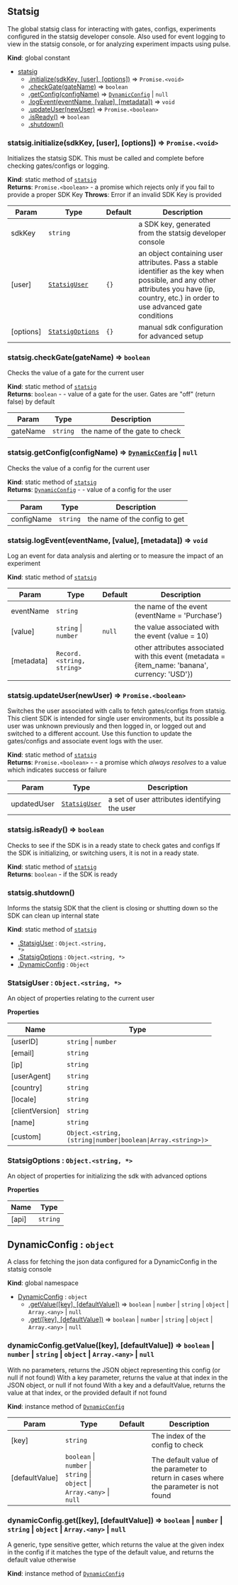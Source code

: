 ## Statsig
The global statsig class for interacting with gates, configs, experiments configured in the statsig developer console.  Also used for event logging to view in the statsig console, or for analyzing experiment impacts using pulse.

**Kind**: global constant  

* [statsig](#statsig)
    * [.initialize(sdkKey, [user], [options])](#statsig.initialize) ⇒ <code>Promise.&lt;void&gt;</code>
    * [.checkGate(gateName)](#statsig.checkGate) ⇒ <code>boolean</code>
    * [.getConfig(configName)](#statsig.getConfig) ⇒ [<code>DynamicConfig</code>](#DynamicConfig) \| <code>null</code>
    * [.logEvent(eventName, [value], [metadata])](#statsig.logEvent) ⇒ <code>void</code>
    * [.updateUser(newUser)](#statsig.updateUser) ⇒ <code>Promise.&lt;boolean&gt;</code>
    * [.isReady()](#statsig.isReady) ⇒ <code>boolean</code>
    * [.shutdown()](#statsig.shutdown)

<a name="statsig.initialize"></a>

### statsig.initialize(sdkKey, [user], [options]) ⇒ <code>Promise.&lt;void&gt;</code>
Initializes the statsig SDK.  This must be called and complete before checking gates/configs or logging.

**Kind**: static method of [<code>statsig</code>](#statsig)  
**Returns**: <code>Promise.&lt;boolean&gt;</code> - a promise which rejects only if you fail to provide a proper SDK Key
**Throws**: Error if an invalid SDK Key is provided

| Param | Type | Default | Description |
| --- | --- | --- | --- |
| sdkKey | <code>string</code> |  | a SDK key, generated from the statsig developer console |
| [user] | [<code>StatsigUser</code>](#StatsigUser) | <code>{}</code> | an object containing user attributes.  Pass a stable identifier as the key when possible, and any other attributes you have (ip, country, etc.) in order to use advanced gate conditions |
| [options] | [<code>StatsigOptions</code>](#StatsigOptions) | <code>{}</code> | manual sdk configuration for advanced setup |

<a name="statsig.checkGate"></a>

### statsig.checkGate(gateName) ⇒ <code>boolean</code>
Checks the value of a gate for the current user

**Kind**: static method of [<code>statsig</code>](#statsig)  
**Returns**: <code>boolean</code> - - value of a gate for the user. Gates are "off" (return false) by default  

| Param | Type | Description |
| --- | --- | --- |
| gateName | <code>string</code> | the name of the gate to check |

<a name="statsig.getConfig"></a>

### statsig.getConfig(configName) ⇒ [<code>DynamicConfig</code>](#DynamicConfig) \| <code>null</code>
Checks the value of a config for the current user

**Kind**: static method of [<code>statsig</code>](#statsig)  
**Returns**: [<code>DynamicConfig</code>](#DynamicConfig) - - value of a config for the user  

| Param | Type | Description |
| --- | --- | --- |
| configName | <code>string</code> | the name of the config to get |

<a name="statsig.logEvent"></a>

### statsig.logEvent(eventName, [value], [metadata]) ⇒ <code>void</code>
Log an event for data analysis and alerting or to measure the impact of an experiment

**Kind**: static method of [<code>statsig</code>](#statsig)  

| Param | Type | Default | Description |
| --- | --- | --- | --- |
| eventName | <code>string</code> |  | the name of the event (eventName = 'Purchase') |
| [value] | <code>string</code> \| <code>number</code> | <code>null</code> | the value associated with the event (value = 10) |
| [metadata] | <code>Record.&lt;string, string&gt;</code> | <code></code> | other attributes associated with this event (metadata = {item_name: 'banana', currency: 'USD'}) |

<a name="statsig.updateUser"></a>

### statsig.updateUser(newUser) ⇒ <code>Promise.&lt;boolean&gt;</code>
Switches the user associated with calls to fetch gates/configs from statsig. This client SDK is intended for single user environments, but its possible a user was unknown previously and then logged in, or logged out and switched to a different account.  Use this function to update the gates/configs and associate event logs with the user.

**Kind**: static method of [<code>statsig</code>](#statsig)  
**Returns**: <code>Promise.&lt;boolean&gt;</code> - - a promise which *always resolves* to a value which indicates success or failure  

| Param | Type | Description |
| --- | --- | --- |
| updatedUser | [<code>StatsigUser</code>](#StatsigUser) | a set of user attributes identifying the user |

<a name="statsig.isReady"></a>

### statsig.isReady() ⇒ <code>boolean</code>
Checks to see if the SDK is in a ready state to check gates and configs
If the SDK is initializing, or switching users, it is not in a ready state.

**Kind**: static method of [<code>statsig</code>](#statsig)  
**Returns**: <code>boolean</code> - if the SDK is ready  

<a name="statsig.shutdown"></a>

### statsig.shutdown()
Informs the statsig SDK that the client is closing or shutting down
so the SDK can clean up internal state

**Kind**: static method of [<code>statsig</code>](#statsig)  


* [.StatsigUser](#StatsigUser) : <code>Object.&lt;string, \*&gt;</code>
* [.StatsigOptions](#StatsigOptions) : <code>Object.&lt;string, \*&gt;</code>
* [.DynamicConfig](#DynamicConfig) : <code>Object</code>

<a name="StatsigUser"></a>

### StatsigUser : <code>Object.&lt;string, \*&gt;</code>
An object of properties relating to the current user

**Properties**

| Name | Type |
| --- | --- |
| [userID] | <code>string</code> \| <code>number</code> | 
| [email] | <code>string</code> | 
| [ip] | <code>string</code> | 
| [userAgent] | <code>string</code> | 
| [country] | <code>string</code> | 
| [locale] | <code>string</code> | 
| [clientVersion] | <code>string</code> | 
| [name] | <code>string</code> | 
| [custom] | <code>Object.&lt;string, (string\|number\|boolean\|Array.&lt;string&gt;)&gt;</code> | 

<a name="StatsigOptions"></a>

### StatsigOptions : <code>Object.&lt;string, \*&gt;</code>
An object of properties for initializing the sdk with advanced options

**Properties**

| Name | Type |
| --- | --- |
| [api] | <code>string</code> | 

<a name="DynamicConfig"></a>

## DynamicConfig : <code>object</code>
A class for fetching the json data configured for a DynamicConfig in the statsig console

**Kind**: global namespace  

* [DynamicConfig](#DynamicConfig) : <code>object</code>
    * [.getValue([key], [defaultValue])](#DynamicConfig+getValue) ⇒ <code>boolean</code> \| <code>number</code> \| <code>string</code> \| <code>object</code> \| <code>Array.&lt;any&gt;</code> \| <code>null</code>
    * [.get([key], [defaultValue])](#DynamicConfig+get) ⇒ <code>boolean</code> \| <code>number</code> \| <code>string</code> \| <code>object</code> \| <code>Array.&lt;any&gt;</code> \| <code>null</code>

<a name="DynamicConfig+getValue"></a>

### dynamicConfig.getValue([key], [defaultValue]) ⇒ <code>boolean</code> \| <code>number</code> \| <code>string</code> \| <code>object</code> \| <code>Array.&lt;any&gt;</code> \| <code>null</code>
With no parameters, returns the JSON object representing this config (or null if not found)
With a key parameter, returns the value at that index in the JSON object, or null if not found
With a key and a defaultValue, returns the value at that index, or the provided default if not found

**Kind**: instance method of [<code>DynamicConfig</code>](#DynamicConfig)  

| Param | Type | Default | Description |
| --- | --- | --- | --- |
| [key] | <code>string</code> |  | The index of the config to check |
| [defaultValue] | <code>boolean</code> \| <code>number</code> \| <code>string</code> \| <code>object</code> \| <code>Array.&lt;any&gt;</code> \| <code>null</code> | <code></code> | The default value of the parameter to return in cases where the parameter is not found |

<a name="DynamicConfig+get"></a>

### dynamicConfig.get([key], [defaultValue]) ⇒ <code>boolean</code> \| <code>number</code> \| <code>string</code> \| <code>object</code> \| <code>Array.&lt;any&gt;</code> \| <code>null</code>
A generic, type sensitive getter, which returns the value at the given index in the config if it matches the type of the default value,
and returns the default value otherwise

**Kind**: instance method of [<code>DynamicConfig</code>](#DynamicConfig)  
